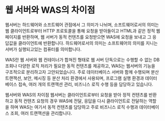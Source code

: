 # 웹 서버와 WAS의 차이점

웹서버는 하드웨어와 소프트웨어 관점에서 그 의미가 나뉘며, 소프트웨어로서의 의미는 웹 클라이언트로부터 HTTP 프로토콜을 통해 요청을 받아들이고 HTML과 같은 정적 웹페이지를 반환하며, 웹 서버가 동적 컨텐츠를 요청받으면 WAS에 요청을 보내고 그 응답값을 클라이언트에 반환합니다. 하드웨어로서의 의미는 소프트웨어의 의미를 지니는 서버가 실행되고있는 컴퓨터를 의미합니다.

WAS란 웹 서버와 웹 컨테이너가 합쳐진 형태로 웹 서버 단독으로는 수행할 수 없는 DB 조회나 다양한 로직 처리가 필요한 동적 컨텐츠를 제공하고, WAS는 웹서버의 기능을 구조적으로 분리하고자 고안되었습니다. 주로 데이터베이스 서버와 함께 수행되며 분산 트랜잭션, 보안, 메시징 등 분산 처리 환경에서 사용되며,  프로그램 실행 환경과 데이터베이스 접속, 여러 개의 트랜잭션 관리, 비즈니스 로직 수행 등을 담당하고 있습니다. 

웹서버와 WAS의 차이점
웹서버는 클라이언트로부터 요청을 받아 정적 컨텐츠를 반환하고 동적 컨텐츠 요청의 경우 WAS에 전달, 응답을 다시 클라이언트로 전달하는 역할을 하며 WAS는 여기서 동적 컨텐츠를 담당하고 주로 비즈니스 로직 수행과 데이터베이스 조회, 여러 트랜잭션을 관리합니다. 